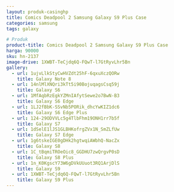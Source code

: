 ```yaml
---
layout: produk-casinghp
title: Comics Deadpool 2 Samsung Galaxy S9 Plus Case
categories: samsung
tags: galaxy

# Produk
product-title: Comics Deadpool 2 Samsung Galaxy S9 Plus Case
harga: 90000
sku: hn-2137
image-drive: 1XWBT-TeCjdq6Q-FQwT-l7GtRyvLhr5Bn
gallery:
  - url: 1ujvLlkStyCwHVZdt25hF-6qxuXczQORw
    title: Galaxy Note 8
  - url: 14nlMlXNQri3kTt5i90BojuqagsCsq59j
    title: Galaxy S6
  - url: 1MfAqbRzEgkYZMnIAfytSewe2o7BwN-B3
    title: Galaxy S6 Edge
  - url: 1LJ2fBbK-SSvNb5PORik_dhcYwKIZ1dc6
    title: Galaxy S6 Edge Plus
  - url: 124-29ODVVLc5g4TlbFhm19ONH1rr7b5f
    title: Galaxy S7
  - url: 1dSelE1lJS1GLBHKofrgZVx1N_SmZLfUw
    title: Galaxy S7 Edge
  - url: 1g6tskeIGE0gDHk2hgtwqiAWbhQ-NacZx
    title: Galaxy S8
  - url: 1C_tBqmiTROeOic8_GGDHU7zwQrgvP0sD
    title: Galaxy S8 Plus
  - url: 1n_K0KgscY73W6gDVkUUuot3RQ1ArjDlS
    title: Galaxy S9
  - url: 1XWBT-TeCjdq6Q-FQwT-l7GtRyvLhr5Bn
    title: Galaxy S9 Plus
---
```

